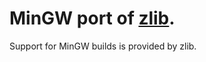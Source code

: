 # MinGW port of [zlib][zlib-www].

Support for MinGW builds is provided by zlib.

[zlib-www]: https://zlib.net/

